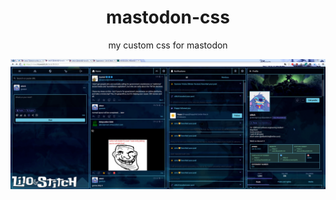 <div align="center">
  <h1>mastodon-css</h1>
  <p>my custom css for mastodon</p>
  <img src="https://github.com/s626ch/mastodon-css/blob/master/BKsm4Mnq08.png?raw=true"/>
</div>
